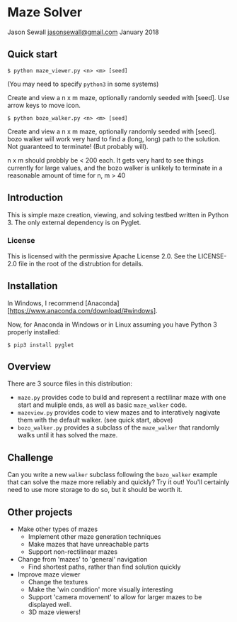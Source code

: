 Maze Solver
===========
Jason Sewall
jasonsewall@gmail.com
January 2018

## Quick start

    $ python maze_viewer.py <n> <m> [seed]

(You may need to specify `python3` in some systems)

Create and view a n x m maze, optionally randomly seeded with [seed]. Use arrow keys to move icon.

    $ python bozo_walker.py <n> <m> [seed]

Create and view a n x m maze, optionally randomly seeded with [seed]. bozo walker will work very hard to find a (long, long) path to the solution. Not guaranteed to terminate! (But probably will).

n x m should probbly be < 200 each. It gets very hard to see things currently for large values, and the bozo walker is unlikely to terminate in a reasonable amount of time for n, m > 40

## Introduction

This is simple maze creation, viewing, and solving testbed written in Python 3. The only external dependency is on Pyglet.

### License

This is licensed with the permissive Apache License 2.0. See the LICENSE-2.0 file in the root of the distrubtion for details.

## Installation

In Windows, I recommend [Anaconda][https://www.anaconda.com/download/#windows].

Now, for Anaconda in Windows or in Linux assuming you have Python 3 properly installed:

    $ pip3 install pyglet

## Overview

There are 3 source files in this distribution:

- `maze.py` provides code to build and represent a rectilinar maze with one start and muliple ends, as well as basic `maze_walker` code.
- `mazeview.py` provides code to view mazes and to interatively nagivate them with the default walker. (see quick start, above)
- `bozo_walker.py` provides a subclass of the `maze_walker` that randomly walks until it has solved the maze.

## Challenge

Can you write a new `walker` subclass following the `bozo_walker` example that can solve the maze more reliably and quickly? Try it out! You'll certainly need to use more storage to do so, but it should be worth it.

## Other projects

- Make other types of mazes
  - Implement other maze generation techniques
  - Make mazes that have unreachable parts
  - Support non-rectilinear mazes
- Change from 'mazes' to 'general' navigation
  - Find shortest paths, rather than find solution quickly
- Improve maze viewer
  - Change the textures
  - Make the 'win condition' more visually interesting
  - Support 'camera movement' to allow for larger mazes to be displayed well.
  - 3D maze viewers!
